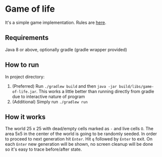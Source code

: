 # Game of life
It's a simple game implementation. Rules are [here](Rules.md). 
## Requirements
Java 8 or above, optionally gradle (gradle wrapper provided)

## How to run
In project directory:
1. (Preferred) Run `./gradlew build` and then `java -jar build/libs/game-of-life.jar`. This works a little better than running directly from gradle due to interactive nature of program
2. (Additional) Simply run `./gradlew run`

## How it works
The world 25 x 25 with dead/empty cells marked as `-` and live cells `O`. The area 5x5 in the center of the world is going to be randomly seeded. In order to proceed to next generation hit `Enter`. Hit `q` followed by `Enter` to exit. On each `Enter` new generation will be shown, no screen cleanup will be done so it's easy to trace before/after state.
